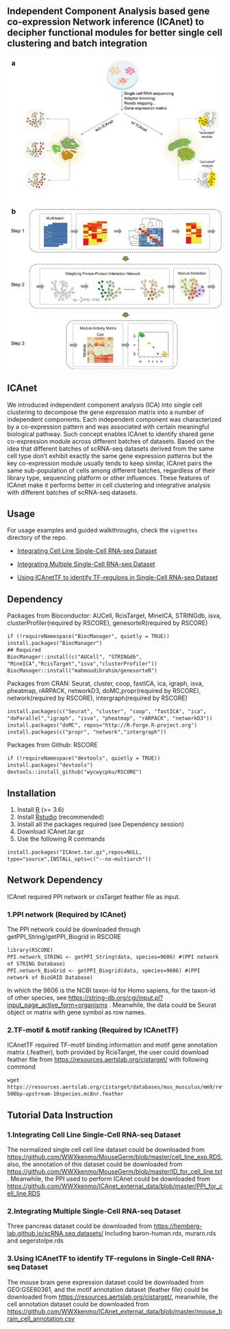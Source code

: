 ## Independent Component Analysis based gene co-expression Network inference (ICAnet) to decipher functional modules for better single cell clustering and batch integration
![ICAnet](https://github.com/WWXkenmo/ICAnet/blob/master/figure-m1.png)

## ICAnet
We introduced independent component analysis (ICA) into single cell clustering to decompose the gene expression matrix into a number of independent components. Each independent component was characterized by a co-expression pattern and was associated with certain meaningful biological pathway. Such concept enables ICAnet to identify shared gene co-expression module across different batches of datasets. Based on the idea that different batches of scRNA-seq datasets derived from the same cell type don’t exhibit exactly the same gene expression patterns but the key co-expression module usually tends to keep similar, ICAnet pairs the same sub-population of cells among different batches, regardless of their library type, sequencing platform or other influences. These features of ICAnet make it performs better in cell clustering and integrative analysis with different batches of scRNA-seq datasets.

## Usage
For usage examples and guided walkthroughs, check the `vignettes` directory of the repo. 

* [Integrating Cell Line Single-Cell RNA-seq Dataset](https://htmlpreview.github.io/?https://github.com/WWXkenmo/ICAnet/blob/master/vignettes/ICAnet_tutorial2.html)

* [Integrating Multiple Single-Cell RNA-seq Dataset](https://htmlpreview.github.io/?https://github.com/WWXkenmo/ICAnet/blob/master/vignettes/Pancreas_Tutorial2.html)

* [Using ICAnetTF to identify TF-regulons in Single-Cell RNA-seq Dataset](https://htmlpreview.github.io/?https://github.com/WWXkenmo/ICAnet/blob/master/vignettes/MouseBrain_TF2.html)
## Dependency
Packages from Bioconductor: AUCell, RcisTarget, MineICA, STRINGdb, isva, clusterProfiler(required by RSCORE), genesorteR(required by RSCORE)
```
if (!requireNamespace("BiocManager", quietly = TRUE)) install.packages("BiocManager")
## Required
BiocManager::install(c("AUCell", "STRINGdb", "MineICA","RcisTarget","isva","clusterProfiler"))
BiocManager::install("mahmoudibrahim/genesorteR") 
```
Packages from CRAN: Seurat, cluster, coop, fastICA, ica, igraph, isva, pheatmap, rARPACK, networkD3, doMC,propr(required by RSCORE), network(required by RSCORE), intergraph(required by RSCORE)
```
install.packages(c("Seurat", "cluster", "coop", "fastICA", "ica", "doParallel","igraph", "isva", "pheatmap", "rARPACK", "networkD3"))
install.packages("doMC", repos="http://R-Forge.R-project.org")
install.packages(c("propr", "network","intergraph"))
```
Packages from Github: RSCORE
```
if (!requireNamespace("devtools", quietly = TRUE)) install.packages("devtools")
devtools::install_github("wycwycpku/RSCORE")
```
## Installation

1. Install [R](https://www.r-project.org/)  (>= 3.6)
2. Install [Rstudio](https://www.rstudio.com/products/rstudio/download/) (recommended)
3. Install all the packages required (see Dependency session)
4. Download ICAnet.tar.gz
5. Use the following R commands
```
install.packages("ICAnet.tar.gz",repos=NULL, type="source",INSTALL_opts=c("--no-multiarch"))
```
## Network Dependency
ICAnet required PPI network or cisTarget feather file as input.
### 1.PPI network (Required by ICAnet)
The PPI network could be downloaded through getPPI_String/getPPI_Biogrid in RSCORE
```
library(RSCORE)
PPI.network_STRING <- getPPI_String(data, species=9606) #(PPI network of STRING Database)
PPI.network_BioGrid <- getPPI_Biogrid(data, species=9606) #(PPI network of BioGRID Database)
```
In which the 9606 is the NCBI taxon-Id for Homo sapiens, for the taxon-id of other species, see https://string-db.org/cgi/input.pl?input_page_active_form=organisms
. Meanwhile, the data could be Seurat object or matrix with gene symbol as row names.
### 2.TF-motif & motif ranking (Required by ICAnetTF)
ICAnetTF required TF-motif binding information and motif gene annotation matrix (.feather), both provided by RcisTarget, the user could download feather file from  https://resources.aertslab.org/cistarget/ with following commond
```
wget https://resources.aertslab.org/cistarget/databases/mus_musculus/mm9/refseq_r45/mc8nr/gene_based/mm9-500bp-upstream-10species.mc8nr.feather
```
## Tutorial Data Instruction
### 1.Integrating Cell Line Single-Cell RNA-seq Dataset
The normalized single cell cell line dataset could be downloaded from 
https://github.com/WWXkenmo/MouseGerm/blob/master/cell_line_exp.RDS, also, the annotation of this dataset could be downloaded from 
https://github.com/WWXkenmo/MouseGerm/blob/master/ID_for_cell_line.txt . Meanwhile, the PPI used to perform ICAnet could be downloaded from https://github.com/WWXkenmo/ICAnet_external_data/blob/master/PPI_for_cell_line.RDS
### 2.Integrating Multiple Single-Cell RNA-seq Dataset
Three pancreas dataset could be downloaded from https://hemberg-lab.github.io/scRNA.seq.datasets/
Including baron-human.rds, muraro.rds and segerstolpe.rds
### 3.Using ICAnetTF to identify TF-regulons in Single-Cell RNA-seq Dataset
The mouse brain gene expression dataset could be downloaded from GEO:GSE60361, and the motif annotation dataset (feather file) could be downloaded from https://resources.aertslab.org/cistarget/, meanwhile, the cell annotation dataset could be downloaded from https://github.com/WWXkenmo/ICAnet_external_data/blob/master/mouse_brain_cell_annotation.csv
